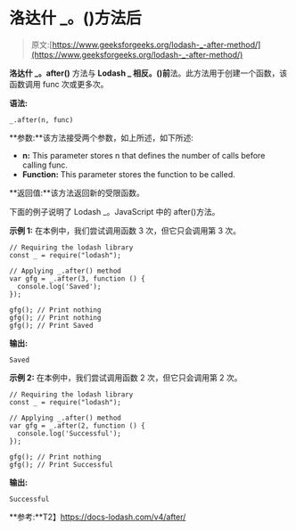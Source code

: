 # 洛达什 _。()方法后

> 原文:[https://www.geeksforgeeks.org/lodash-_-after-method/](https://www.geeksforgeeks.org/lodash-_-after-method/)

**洛达什 _。after()** 方法与 **Lodash _ 相反。()前**法。此方法用于创建一个函数，该函数调用 func 次或更多次。

**语法:**

```
_.after(n, func)

```

**参数:**该方法接受两个参数，如上所述，如下所述:

*   **n:** This parameter stores n that defines the number of calls before calling func.
*   **Function:** This parameter stores the function to be called.

**返回值:**该方法返回新的受限函数。

下面的例子说明了 Lodash _。JavaScript 中的 after()方法。

**示例 1:** 在本例中，我们尝试调用函数 3 次，但它只会调用第 3 次。

```
// Requiring the lodash library  
const _ = require("lodash"); 

// Applying _.after() method
var gfg = _.after(3, function () {
  console.log('Saved');
});

gfg(); // Print nothing
gfg(); // Print nothing
gfg(); // Print Saved
```

**输出:**

```
Saved

```

**示例 2:** 在本例中，我们尝试调用函数 2 次，但它只会调用第 2 次。

```
// Requiring the lodash library  
const _ = require("lodash"); 

// Applying _.after() method
var gfg = _.after(2, function () {
  console.log('Successful');
});

gfg(); // Print nothing
gfg(); // Print Successful
```

**输出:**

```
Successful

```

**参考:**T2】https://docs-lodash.com/v4/after/